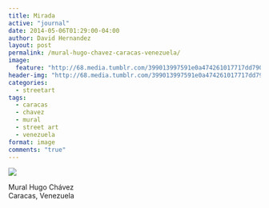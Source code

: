 ```yaml
---
title: Mirada
active: "journal"
date: 2014-05-06T01:29:00-04:00
author: David Hernandez
layout: post
permalink: /mural-hugo-chavez-caracas-venezuela/
image: 
  feature: "http://68.media.tumblr.com/399013997591e0a474261017717dd790/tumblr_n54pgu1Rm41qzqummo1_1280.jpg"
header-img: "http://68.media.tumblr.com/399013997591e0a474261017717dd790/tumblr_n54pgu1Rm41qzqummo1_1280.jpg"
categories:
  - streetart
tags:
  - caracas
  - chavez
  - mural
  - street art
  - venezuela
format: image
comments: "true"
---
```

<a href="http://68.media.tumblr.com/399013997591e0a474261017717dd790/tumblr_n54pgu1Rm41qzqummo1_1280.jpg" class="popup"  title="Mirada" data-caption="© 2014 by David Hernández"><img src="http://68.media.tumblr.com/399013997591e0a474261017717dd790/tumblr_n54pgu1Rm41qzqummo1_1280.jpg"></a>

Mural Hugo Chávez<br>
Caracas, Venezuela
